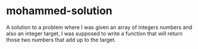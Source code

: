# mohammed-solution

A solution to a problem where I was given an array of integers numbers and also an integer target, I was supposed to write a function that will return those two
numbers that add up to the target.
